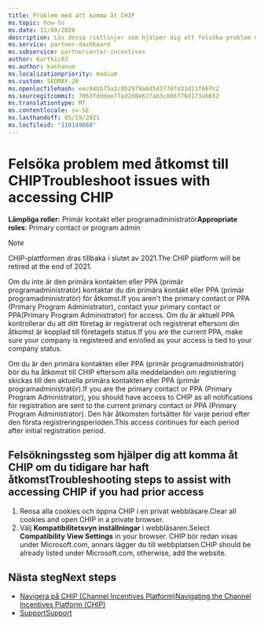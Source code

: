 ```yaml
---
title: Problem med att komma åt CHIP
ms.topic: how-to
ms.date: 11/09/2020
description: Läs dessa riktlinjer som hjälper dig att felsöka problem med att använda chip-verktyget (Channel Incentives Platform).
ms.service: partner-dashboard
ms.subservice: partnercenter-incentives
author: Karthic83
ms.author: kashanum
ms.localizationpriority: medium
ms.custom: SEOMAY.20
ms.openlocfilehash: eec04bb75a1c8b2979a6d543770fd31d21f607c2
ms.sourcegitcommit: 7063fdddee77ad2d8e627ab3c806f76d173ab652
ms.translationtype: MT
ms.contentlocale: sv-SE
ms.lasthandoff: 05/19/2021
ms.locfileid: "110149068"
---
```

# <a name="troubleshoot-issues-with-accessing-chip"></a><span data-ttu-id="04036-103">Felsöka problem med åtkomst till CHIP</span><span class="sxs-lookup"><span data-stu-id="04036-103">Troubleshoot issues with accessing CHIP</span></span>

<span data-ttu-id="04036-104">**Lämpliga roller:** Primär kontakt eller programadministratör</span><span class="sxs-lookup"><span data-stu-id="04036-104">**Appropriate roles**: Primary contact or program admin</span></span>

>[!NOTE]
><span data-ttu-id="04036-105">CHIP-plattformen dras tillbaka i slutet av 2021.</span><span class="sxs-lookup"><span data-stu-id="04036-105">The CHIP platform will be retired at the end of 2021.</span></span>

<span data-ttu-id="04036-106">Om du inte är den primära kontakten eller PPA (primär programadministratör) kontaktar du din primära kontakt eller PPA (primär programadministratör) för åtkomst.</span><span class="sxs-lookup"><span data-stu-id="04036-106">If you aren't the primary contact or PPA (Primary Program Administrator), contact your primary contact or PPA(Primary Program Administrator) for access.</span></span> <span data-ttu-id="04036-107">Om du är aktuell PPA kontrollerar du att ditt företag är registrerat och registrerat eftersom din åtkomst är kopplad till företagets status.</span><span class="sxs-lookup"><span data-stu-id="04036-107">If you are the current PPA, make sure your company is registered and enrolled as your access is tied to your company status.</span></span>

<span data-ttu-id="04036-108">Om du är den primära kontakten eller PPA (primär programadministratör) bör du ha åtkomst till CHIP eftersom alla meddelanden om registrering skickas till den aktuella primära kontakten eller PPA (primär programadministratör).</span><span class="sxs-lookup"><span data-stu-id="04036-108">If you are the primary contact or PPA (Primary Program Administrator), you should have access to CHIP as all notifications for registration are sent to the current primary contact or PPA (Primary Program Administrator).</span></span> <span data-ttu-id="04036-109">Den här åtkomsten fortsätter för varje period efter den första registreringsperioden.</span><span class="sxs-lookup"><span data-stu-id="04036-109">This access continues for each period after initial registration period.</span></span>

## <a name="troubleshooting-steps-to-assist-with-accessing-chip-if-you-had-prior-access"></a><span data-ttu-id="04036-110">Felsökningssteg som hjälper dig att komma åt CHIP om du tidigare har haft åtkomst</span><span class="sxs-lookup"><span data-stu-id="04036-110">Troubleshooting steps to assist with accessing CHIP if you had prior access</span></span>

1. <span data-ttu-id="04036-111">Rensa alla cookies och öppna CHIP i en privat webbläsare.</span><span class="sxs-lookup"><span data-stu-id="04036-111">Clear all cookies and open CHIP in a private browser.</span></span>
1. <span data-ttu-id="04036-112">Välj **Kompatibilitetsvyn inställningar** i webbläsaren.</span><span class="sxs-lookup"><span data-stu-id="04036-112">Select **Compatibility View Settings** in your browser.</span></span> <span data-ttu-id="04036-113">CHIP bör redan visas under Microsoft.com, annars lägger du till webbplatsen.</span><span class="sxs-lookup"><span data-stu-id="04036-113">CHIP should be already listed under Microsoft.com, otherwise, add the website.</span></span>

## <a name="next-steps"></a><span data-ttu-id="04036-114">Nästa steg</span><span class="sxs-lookup"><span data-stu-id="04036-114">Next steps</span></span>

- [<span data-ttu-id="04036-115">Navigera på CHIP (Channel Incentives Platform)</span><span class="sxs-lookup"><span data-stu-id="04036-115">Navigating the Channel Incentives Platform (CHIP)</span></span>](chip-intro.md)
- [<span data-ttu-id="04036-116">Support</span><span class="sxs-lookup"><span data-stu-id="04036-116">Support</span></span>](report-problems-with-partner-center.md)